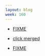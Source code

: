 ```yaml
---
layout: blog
week: 160
---
```


* [FIXME](https://github.com/rubygems/rubygems/pull/2289#issuecomment-388707453)

* [click merged](https://github.com/pallets/click/pull/963)

* [FIXME](https://github.com/rubygems/rubygems/issues/2290)
